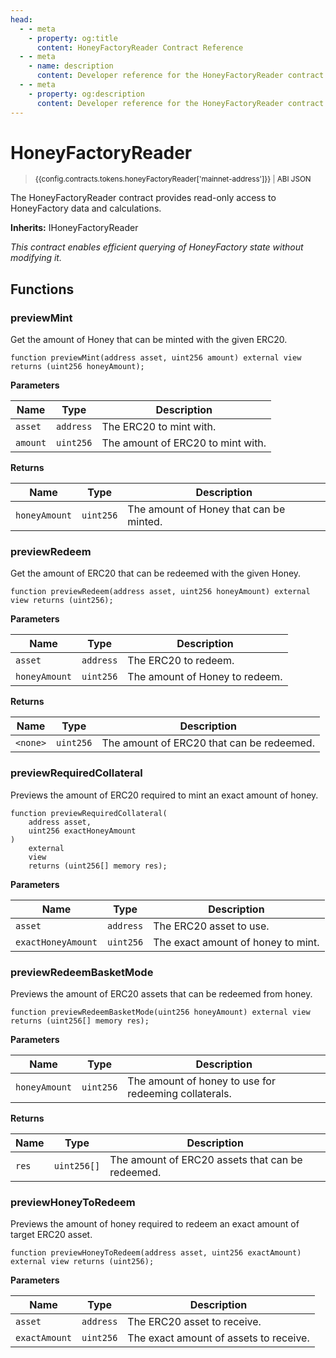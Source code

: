 ```yaml
---
head:
  - - meta
    - property: og:title
      content: HoneyFactoryReader Contract Reference
  - - meta
    - name: description
      content: Developer reference for the HoneyFactoryReader contract
  - - meta
    - property: og:description
      content: Developer reference for the HoneyFactoryReader contract
---
```


<script setup>
  import config from '@berachain/config/constants.json';
</script>

# HoneyFactoryReader

> <small><a target="_blank" :href="config.mainnet.dapps.berascan.url + 'address/' + config.contracts.tokens.honeyFactoryReader['mainnet-address']">{{config.contracts.tokens.honeyFactoryReader['mainnet-address']}}</a><span v-if="config.contracts.tokens.honeyFactoryReader.abi && config.contracts.tokens.honeyFactoryReader.abi.length > 0">&nbsp;|&nbsp;<a target="_blank" :href="config.contracts.tokens.honeyFactoryReader.abi">ABI JSON</a></span></small>

The HoneyFactoryReader contract provides read-only access to HoneyFactory data and calculations.

**Inherits:**
IHoneyFactoryReader

_This contract enables efficient querying of HoneyFactory state without modifying it._

## Functions

### previewMint

Get the amount of Honey that can be minted with the given ERC20.

```solidity
function previewMint(address asset, uint256 amount) external view returns (uint256 honeyAmount);
```

**Parameters**

| Name     | Type      | Description                       |
| -------- | --------- | --------------------------------- |
| `asset`  | `address` | The ERC20 to mint with.           |
| `amount` | `uint256` | The amount of ERC20 to mint with. |

**Returns**

| Name          | Type      | Description                             |
| ------------- | --------- | --------------------------------------- |
| `honeyAmount` | `uint256` | The amount of Honey that can be minted. |

### previewRedeem

Get the amount of ERC20 that can be redeemed with the given Honey.

```solidity
function previewRedeem(address asset, uint256 honeyAmount) external view returns (uint256);
```

**Parameters**

| Name          | Type      | Description                    |
| ------------- | --------- | ------------------------------ |
| `asset`       | `address` | The ERC20 to redeem.           |
| `honeyAmount` | `uint256` | The amount of Honey to redeem. |

**Returns**

| Name     | Type      | Description                               |
| -------- | --------- | ----------------------------------------- |
| `<none>` | `uint256` | The amount of ERC20 that can be redeemed. |

### previewRequiredCollateral

Previews the amount of ERC20 required to mint an exact amount of honey.

```solidity
function previewRequiredCollateral(
    address asset,
    uint256 exactHoneyAmount
)
    external
    view
    returns (uint256[] memory res);
```

**Parameters**

| Name               | Type      | Description                        |
| ------------------ | --------- | ---------------------------------- |
| `asset`            | `address` | The ERC20 asset to use.            |
| `exactHoneyAmount` | `uint256` | The exact amount of honey to mint. |

### previewRedeemBasketMode

Previews the amount of ERC20 assets that can be redeemed from honey.

```solidity
function previewRedeemBasketMode(uint256 honeyAmount) external view returns (uint256[] memory res);
```

**Parameters**

| Name          | Type      | Description                                           |
| ------------- | --------- | ----------------------------------------------------- |
| `honeyAmount` | `uint256` | The amount of honey to use for redeeming collaterals. |

**Returns**

| Name  | Type        | Description                                      |
| ----- | ----------- | ------------------------------------------------ |
| `res` | `uint256[]` | The amount of ERC20 assets that can be redeemed. |

### previewHoneyToRedeem

Previews the amount of honey required to redeem an exact amount of target ERC20 asset.

```solidity
function previewHoneyToRedeem(address asset, uint256 exactAmount) external view returns (uint256);
```

**Parameters**

| Name          | Type      | Description                            |
| ------------- | --------- | -------------------------------------- |
| `asset`       | `address` | The ERC20 asset to receive.            |
| `exactAmount` | `uint256` | The exact amount of assets to receive. |
